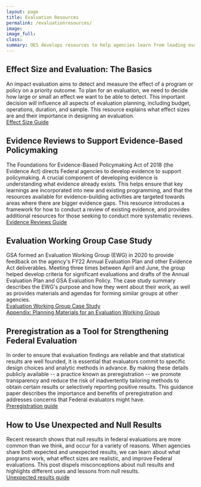 ```yaml
---
layout: page
title: Evaluation Resources
permalink: /evaluationresources/
image:
image_full: 
class:
summary: OES develops resources to help agencies learn from leading evaluation practices. 
---
```


## Effect Size and Evaluation: The Basics
An impact evaluation aims to detect and measure the effect of a program or policy on a priority outcome. To plan for an evaluation, we need to decide how large or small an effect we want to be able to detect. This important decision will influence all aspects of evaluation planning, including budget, operations, duration, and sample. This resource explains what effect sizes are and their importance in designing an evaluation. 
<br/>
<a href="{{ '/assets/files/effect-size-evaluation-basics.pdf' | prepend: site.baseurl }}">Effect Size Guide</a>

## Evidence Reviews to Support Evidence-Based Policymaking 
The Foundations for Evidence-Based Policymaking Act of 2018 (the Evidence Act) directs Federal agencies to develop evidence to support policymaking. A crucial component of developing evidence is understanding what evidence already exists. This helps ensure that key learnings are incorporated into new and existing programming, and that the resources available for evidence-building activities are targeted towards areas where there are bigger evidence gaps. This resource introduces a framework for how to conduct a review of existing evidence, and provides additional resources for those seeking to conduct more systematic reviews. 
<br/>
<a href="{{ '/assets/files/evidence-reviews-to-support-evidence-based-policymaking.pdf' | prepend: site.baseurl }}">Evidence Reviews Guide</a>

## Evaluation Working Group Case Study
GSA formed an Evaluation Working Group (EWG) in 2020 to provide feedback on the agency's FY22 Annual Evaluation Plan and other Evidence Act deliverables. Meeting three times between April and June, the group helped develop criteria for significant evaluations and drafts of the Annual Evaluation Plan and GSA Evaluation Policy. The case study summary describes the EWG's purpose and how they went about their work, as well as provides materials and agendas for forming similar groups at other agencies.
<br/>
<a href="{{ '/assets/files/ewg-case-study.pdf' | prepend: site.baseurl }}">Evaluation Working Group Case Study</a>
<br/>
<a href="{{ '/assets/files/ewg-planning-materials.pdf' | prepend: site.baseurl }}">Appendix: Planning Materials for an Evaluation Working Group</a>

## Preregistration as a Tool for Strengthening Federal Evaluation
In order to ensure that evaluation findings are reliable and that statistical results are well founded, it is essential that evaluators commit to specific design choices and analytic methods in advance. By making these details publicly available -- a practice known as preregistration -- we promote transparency and reduce the risk of inadvertently tailoring methods to obtain certain results or selectively reporting positive results. This guidance paper describes the importance and benefits of preregistration and addresses concerns that Federal evaluators might have.
<br/>
<a href="{{ '/assets/files/preregistration-as-a-tool-in-federal-evaluation.pdf' | prepend: site.baseurl }}">Preregistration guide</a>

## How to Use Unexpected and Null Results
Recent research shows that null results in federal evaluations are more common than we think, and occur for a variety of reasons. When agencies share both expected and unexpected results, we can learn about what programs work, what effect sizes are realistic, and improve Federal evaluations. This post dispels misconceptions about null results and highlights different uses and lessons from null results. 
<br/>
 <a href="{{ '/assets/files/unexpected-results-2-pager.pdf' | prepend: site.baseurl }}">Unexpected results guide</a>
